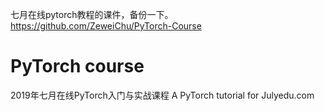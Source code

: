 七月在线pytorch教程的课件，备份一下。
https://github.com/ZeweiChu/PyTorch-Course
# PyTorch course
2019年七月在线PyTorch入门与实战课程
A PyTorch tutorial for Julyedu.com
